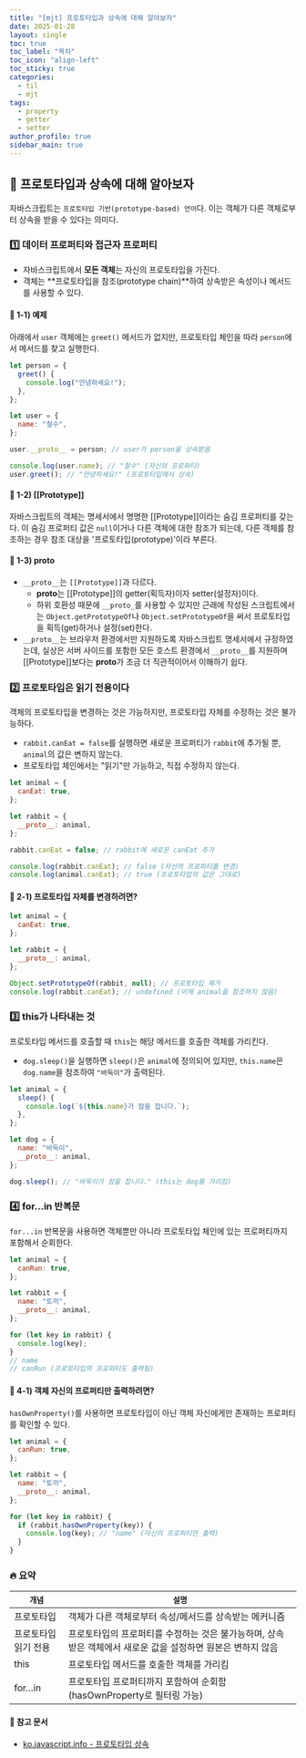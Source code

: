 ```yaml
---
title: "[mjt] 프로토타입과 상속에 대해 알아보자"
date: 2025-01-28
layout: single
toc: true
toc_label: "목차"
toc_icon: "align-left"
toc_sticky: true
categories:
  - til
  - mjt
tags:
  - property
  - getter
  - setter
author_profile: true
sidebar_main: true
---
```


## :ledger: 프로토타입과 상속에 대해 알아보자

자바스크립트는 `프로토타입 기반(prototype-based) 언어`다. 이는 객체가 다른 객체로부터 상속을 받을 수 있다는 의미다.

### :one: 데이터 프로퍼티와 접근자 프로퍼티

- 자바스크립트에서 **모든 객체**는 자신의 프로토타입을 가진다.
- 객체는 **프로토타입을 참조(prototype chain)**하여 상속받은 속성이나 메서드를 사용할 수 있다.

#### :pushpin: 1-1) 예제

아래에서 `user` 객체에는 `greet()` 메서드가 없지만, 프로토타입 체인을 따라 `person`에서 메서드를 찾고 실행한다.

```javascript
let person = {
  greet() {
    console.log("안녕하세요!");
  },
};

let user = {
  name: "철수",
};

user.__proto__ = person; // user가 person을 상속받음

console.log(user.name); // "철수" (자신의 프로퍼티)
user.greet(); // "안녕하세요!" (프로토타입에서 상속)
```

#### :pushpin: 1-2) [[Prototype]]

자바스크립트의 객체는 명세서에서 명명한 [[Prototype]]이라는 숨김 프로퍼티를 갖는다. 이 숨김 프로퍼티 값은 `null`이거나 다른 객체에 대한 참조가 되는데, 다른 객체를 참조하는 경우 참조 대상을 '프로토타입(prototype)'이라 부른다.

#### :pushpin: 1-3) **proto**

- `__proto__`는 `[[Prototype]]`과 다르다.
  - **proto**는 [[Prototype]]의 getter(획득자)이자 setter(설정자)이다.
  - 하위 호환성 때문에 `__proto_`를 사용할 수 있지만 근래에 작성된 스크립트에서는 `Object.getPrototypeOf`나 `Object.setPrototypeOf`을 써서 프로토타입을 획득(get)하거나 설정(set)한다.
- `__proto__`는 브라우저 환경에서만 지원하도록 자바스크립트 명세서에서 규정하였는데, 실상은 서버 사이드를 포함한 모든 호스트 환경에서 `__proto__`를 지원하며 [[Prototype]]보다는 **proto**가 조금 더 직관적이어서 이해하기 쉽다.

### :two: 프로토타입은 읽기 전용이다

객체의 프로토타입을 변경하는 것은 가능하지만, 프로토타입 자체를 수정하는 것은 불가능하다.

- `rabbit.canEat = false`를 실행하면 새로운 프로퍼티가 `rabbit`에 추가될 뿐, `animal`의 값은 변하지 않는다.
- 프로토타입 체인에서는 "읽기"만 가능하고, 직접 수정하지 않는다.

```javascript
let animal = {
  canEat: true,
};

let rabbit = {
  __proto__: animal,
};

rabbit.canEat = false; // rabbit에 새로운 canEat 추가

console.log(rabbit.canEat); // false (자신의 프로퍼티를 변경)
console.log(animal.canEat); // true (프로토타입의 값은 그대로)
```

#### :pushpin: 2-1) 프로토타입 자체를 변경하려면?

```javascript
let animal = {
  canEat: true,
};

let rabbit = {
  __proto__: animal,
};

Object.setPrototypeOf(rabbit, null); // 프로토타입 제거
console.log(rabbit.canEat); // undefined (이제 animal을 참조하지 않음)
```

### :three: this가 나타내는 것

프로토타입 메서드를 호출할 때 `this`는 해당 메서드를 호출한 객체를 가리킨다.

- `dog.sleep()`을 실행하면 `sleep()`은 `animal`에 정의되어 있지만, `this.name`은 `dog.name`을 참조하여 `"바둑이"`가 출력된다.

```javascript
let animal = {
  sleep() {
    console.log(`${this.name}가 잠을 잡니다.`);
  },
};

let dog = {
  name: "바둑이",
  __proto__: animal,
};

dog.sleep(); // "바둑이가 잠을 잡니다." (this는 dog를 가리킴)
```

### :four: for…in 반복문

`for...in` 반복문을 사용하면 객체뿐만 아니라 프로토타입 체인에 있는 프로퍼티까지 포함해서 순회한다.

```javascript
let animal = {
  canRun: true,
};

let rabbit = {
  name: "토끼",
  __proto__: animal,
};

for (let key in rabbit) {
  console.log(key);
}
// name
// canRun (프로토타입의 프로퍼티도 출력됨)
```

#### :pushpin: 4-1) 객체 자신의 프로퍼티만 출력하려면?

`hasOwnProperty()`를 사용하면 프로토타입이 아닌 객체 자신에게만 존재하는 프로퍼티를 확인할 수 있다.

```javascript
let animal = {
  canRun: true,
};

let rabbit = {
  name: "토끼",
  __proto__: animal,
};

for (let key in rabbit) {
  if (rabbit.hasOwnProperty(key)) {
    console.log(key); // "name" (자신의 프로퍼티만 출력)
  }
}
```

### :fire: 요약

| `개념`               | `설명`                                                                                                      |
| -------------------- | ----------------------------------------------------------------------------------------------------------- |
| 프로토타입           | 객체가 다른 객체로부터 속성/메서드를 상속받는 메커니즘                                                      |
| 프로토타입 읽기 전용 | 프로토타입의 프로퍼티를 수정하는 것은 불가능하며, 상속받은 객체에서 새로운 값을 설정하면 원본은 변하지 않음 |
| this                 | 프로토타입 메서드를 호출한 객체를 가리킴                                                                    |
| for…in               | 프로토타입 프로퍼티까지 포함하여 순회함 (hasOwnProperty로 필터링 가능)                                      |

#### :pushpin: 참고 문서

- [ko.javascript.info - 프로토타입 상속](https://ko.javascript.info/prototype-inheritance)
